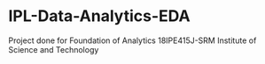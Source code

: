 # IPL-Data-Analytics-EDA
Project done for Foundation of Analytics 18IPE415J-SRM Institute of Science and Technology
